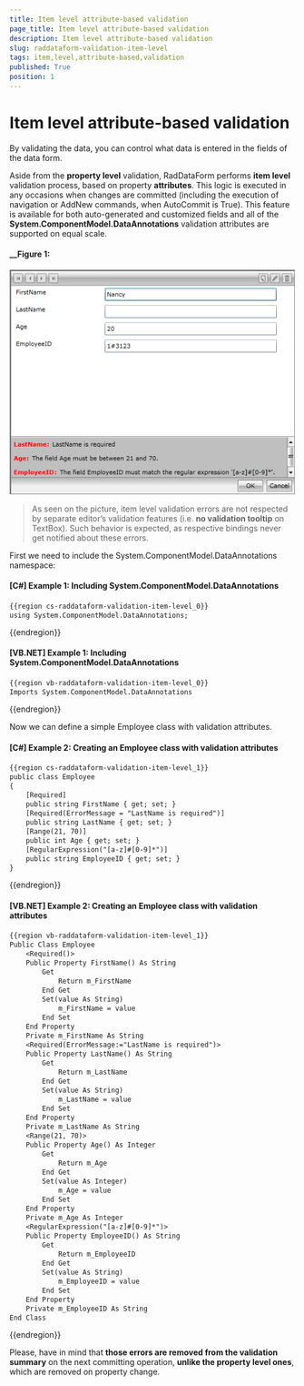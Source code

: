 ```yaml
---
title: Item level attribute-based validation
page_title: Item level attribute-based validation
description: Item level attribute-based validation
slug: raddataform-validation-item-level
tags: item,level,attribute-based,validation
published: True
position: 1
---
```


# Item level attribute-based validation

By validating the data, you can control what data is entered in the fields of the data form.
    
Aside from the __property level__ validation, RadDataForm performs __item level__ validation process, based on property __attributes__. This logic is executed in any occasions when changes are committed (including the execution of navigation or AddNew commands, when AutoCommit is True). This feature is available for both auto-generated and customized fields and all of the **System.ComponentModel.DataAnnotations** validation attributes are supported on equal scale.

#### __Figure 1: 

![raddataform-validation-item-level](images/raddataform-validation-item-level.png)

>As seen on the picture, item level validation errors are not respected by separate editor’s validation features (i.e. __no validation tooltip__ on TextBox). Such behavior is expected, as respective bindings never get notified about these errors. 

First we need to include the System.ComponentModel.DataAnnotations namespace:

#### __[C#] Example 1: Including System.ComponentModel.DataAnnotations__

	{{region cs-raddataform-validation-item-level_0}}
	using System.ComponentModel.DataAnnotations;
{{endregion}}

#### __[VB.NET] Example 1: Including System.ComponentModel.DataAnnotations__

	{{region vb-raddataform-validation-item-level_0}}
	Imports System.ComponentModel.DataAnnotations
{{endregion}}

Now we can define a simple Employee class with validation attributes.

#### __[C#] Example 2: Creating an Employee class with validation attributes__

	{{region cs-raddataform-validation-item-level_1}}
	public class Employee
	{
	    [Required]
	    public string FirstName { get; set; }
	    [Required(ErrorMessage = "LastName is required")]
	    public string LastName { get; set; }
	    [Range(21, 70)]
	    public int Age { get; set; }
	    [RegularExpression("[a-z]#[0-9]*")]
	    public string EmployeeID { get; set; }
	}
{{endregion}}

#### __[VB.NET] Example 2: Creating an Employee class with validation attributes__

	{{region vb-raddataform-validation-item-level_1}}
	Public Class Employee
	    <Required()>
	    Public Property FirstName() As String
	        Get
	            Return m_FirstName
	        End Get
	        Set(value As String)
	            m_FirstName = value
	        End Set
	    End Property
	    Private m_FirstName As String
	    <Required(ErrorMessage:="LastName is required")>
	    Public Property LastName() As String
	        Get
	            Return m_LastName
	        End Get
	        Set(value As String)
	            m_LastName = value
	        End Set
	    End Property
	    Private m_LastName As String
	    <Range(21, 70)>
	    Public Property Age() As Integer
	        Get
	            Return m_Age
	        End Get
	        Set(value As Integer)
	            m_Age = value
	        End Set
	    End Property
	    Private m_Age As Integer
	    <RegularExpression("[a-z]#[0-9]*")>
	    Public Property EmployeeID() As String
	        Get
	            Return m_EmployeeID
	        End Get
	        Set(value As String)
	            m_EmployeeID = value
	        End Set
	    End Property
	    Private m_EmployeeID As String
	End Class
{{endregion}}

Please, have in mind that __those errors are removed from the validation summary__ on the next committing operation, __unlike the property level ones__, which are removed on property change. 
